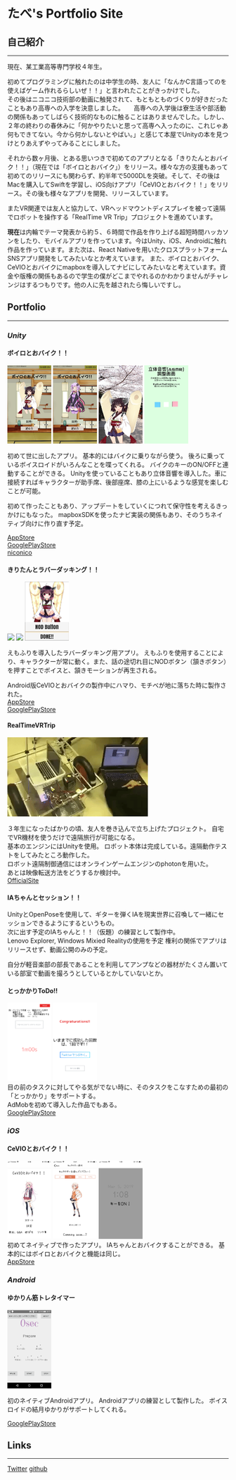 # たべ's Portfolio Site
## 自己紹介
___
現在、某工業高等専門学校４年生。  

初めてプログラミングに触れたのは中学生の時、友人に「なんかC言語ってのを使えばゲーム作れるらしいぜ！！」と言われたことがきっかけでした。  
その後はニコニコ技術部の動画に触発されて、もともとものづくりが好きだったこともあり高専への入学を決意しました。
　 
高専への入学後は寮生活や部活動の関係もあってしばらく技術的なものに触ることはありませんでした。しかし、２年の終わりの春休みに「何かやりたいと思って高専へ入ったのに、これじゃあ何もできてない。今から何かしないとやばい。」と感じて本屋でUnityの本を見つけとりあえずやってみることにしました。  

それから数ヶ月後、とある思いつきで初めてのアプリとなる「きりたんとおバイク！！」（現在では「ボイロとおバイク」）をリリース。様々な方の支援もあって初めてのリリースにも関わらず、約半年で5000DLを突破。そして、その後はMacを購入してSwiftを学習し、iOS向けアプリ「CeVIOとおバイク！！」をリリース。その後も様々なアプリを開発、リリースしています。

またVR関連では友人と協力して、VRヘッドマウントディスプレイを被って遠隔でロボットを操作する「RealTime VR Trip」プロジェクトを進めています。

**現在**は内輪でテーマ発表から約５、６時間で作品を作り上げる超短時間ハッカソンをしたり、モバイルアプリを作っています。今はUnity、iOS、Androidに触れ作品を作っています。また次は、React Nativeを用いたクロスプラットフォーム SNSアプリ開発をしてみたいなとか考えています。
また、ボイロとおバイク、CeVIOとおバイクにmapboxを導入してナビにしてみたいなと考えています。資金や版権の関係もあるので学生の僕がどこまでやれるのかわかりませんがチャレンジはするつもりです。他の人に先を越されたら悔しいですし。
  
## Portfolio
___
### ***Unity***

#### ボイロとおバイク！！
<img src = vobkkiTi.png width=100> <img src = vobyutTi.png width=100> <img src = vobPlay.png width = 100> <img src = vobASMR.png width=100>  

初めて世に出したアプリ。
基本的にはバイクに乗りながら使う。
後ろに乗っているボイスロイドがいろんなことを喋ってくれる。
バイクのキーのON/OFFと連動することができる。
Unityを使っていることもあり立体音響を導入した。車に接続すればキャラクターが助手席、後部座席、膝の上にいるような感覚を楽しむことが可能。

初めて作ったこともあり、アップデートをしていくにつれて保守性を考えるきっかけにもなった。
mapboxSDKを使ったナビ実装の関係もあり、そのうちネイティブ向けに作り直す予定。


[AppStore](https://itunes.apple.com/jp/app/ボイロとおバイク/id1436279821?mt=8)  
[GooglePlayStore](https://play.google.com/store/apps/details?id=com.tabe.MotorCycleWaifu&hl=ja)  
[niconico](https://www.nicovideo.jp/watch/sm34374839)

  
#### きりたんとラバーダッキング！！
<img src = rbTitle.png width=100> <img src = rbStart.png width=100> <img src = rbPlay.png width=100>  

えもふりを導入したラバーダッキング用アプリ。
えもふりを使用することにより、キャラクターが常に動く。また、話の途切れ目にNODボタン（頷きボタン）を押すことでボイスと、頷きモーションが再生される。

Android版CeVIOとおバイクの製作中にハマり、モチベが地に落ちた時に製作された。  
[AppStore](https://itunes.apple.com/us/app/きりたんとラバーダッキング/id1457658586)  
[GooglePlayStore](https://play.google.com/store/apps/details?id=jp.dip.tabe.RubberDduckApp&hl=ja)

#### RealTimeVRTrip
<img src = robotgif.gif >  

３年生になったばかりの頃、友人を巻き込んで立ち上げたプロジェクト。
自宅でVR機材を使うだけで遠隔旅行が可能になる。  
基本のエンジンにはUnityを使用。
ロボット本体は完成している。遠隔動作テストをしてみたところ動作した。  
ロボット遠隔制御通信にはオンラインゲームエンジンのphotonを用いた。  
あとは映像転送方法をどうするか検討中。  
[OfficialSite](https://www.vrtrip.work)



#### IAちゃんとセッション！！
UnityとOpenPoseを使用して、ギターを弾くIAを現実世界に召喚して一緒にセッションできるようにするというもの。  
次に出す予定のIAちゃんと！！（仮題）の練習として製作中。  
Lenovo Explorer, Windows Mixied Realityの使用を予定
権利の関係でアプリはリリースせず、動画公開のみの予定。  

自分が軽音楽部の部長であることを利用してアンプなどの器材がたくさん置いている部室で動画を撮ろうとしているとかしていないとか。
  
#### とっかかりToDo!!
<img src = tokkakari_1.png width=100> <img src = tokkakari_2.png width=100>  
 目の前のタスクに対してやる気がでない時に、そのタスクをこなすための最初の「とっかかり」をサポートする。  
AdMobを初めて導入した作品でもある。    
[GooglePlayStore](https://play.google.com/store/apps/details?id=jp.dip.tabe.theFirstToDoList)




### ***iOS***
#### CeVIOとおバイク！！
<img src = cobTitle.PNG width=100> <img src = cobSwitchChar.PNG width=100> <img src = cobUSB.PNG width=100>  
初めてネイティブで作ったアプリ。
IAちゃんとおバイクすることができる。
基本的にはボイロとおバイクと機能は同じ。  
[AppStore](https://itunes.apple.com/jp/app/cevioとおバイク/id1455108580?l=en&mt=8)

### ***Android***
#### ゆかりん筋トレタイマー
<img src = yukari.png width=100>  

初のネイティブAndroidアプリ。
Androidアプリの練習として製作した。
ボイスロイドの結月ゆかりがサポートしてくれる。  

[GooglePlayStore](https://play.google.com/store/apps/details?id=jp.dip.tabe.voiroworkoutapp)

## Links
___
[Twitter](https://twitter.com/tabe_unity)
[github](https:/github.com/tabe0000)